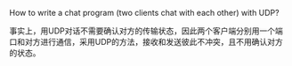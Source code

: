 How to write a chat program (two clients chat with each other) with UDP?

事实上，用UDP对话不需要确认对方的传输状态，因此两个客户端分别用一个端口和对方进行通信，采用UDP的方法，接收和发送彼此不冲突，且不用确认对方的状态。